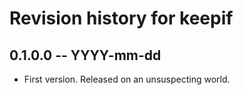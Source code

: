# Revision history for keepif

## 0.1.0.0 -- YYYY-mm-dd

* First version. Released on an unsuspecting world.
